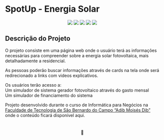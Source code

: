 # SpotUp - Energia Solar
<p align="center">
<img src="https://img.shields.io/github/languages/count/ticoabc/tcchtml5"/>
<img src="https://img.shields.io/bower/l/MI"/>
<img src="https://img.shields.io/github/repo-size/ticoabc/tcchtml5"/>
<img src="https://img.shields.io/github/last-commit/ticoabc/tcchtml5"/>
<img src="https://img.shields.io/github/stars/ticoabc?style=social"/>
</p>

## Descrição do Projeto
<p align="left">O projeto consiste em uma página web onde o usuário terá as informações necessárias para compreender sobre a energia solar fotovoltaica, mais detalhadamente a residencial.</p>
<p align="left">As pessoas poderão buscar informações através de cards na tela onde será redirecionado a links com videos explicativos.</p>

<p align="left">Os usuários terão acesso a:
<br>Um simulador de sistema gerador fotovoltaico através do gasto mensal
<br>Um simulador de financiamento do sistema
</p>

Projeto desenvolvido durante o curso de Informática para Negócios na <a href="https://fatecsbc.edu.br/2020/">Faculdade de Tecnologia de São Bernardo do Campo “Adib Moisés Dib”</a> onde o conteúdo ficará disponível aqui.

<h1 align="center">
    <a href="https://pt-br.reactjs.org/"></a>
</h1>
<p align="center">🚀 </p>








